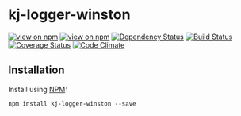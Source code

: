 # kj-logger-winston
[![view on npm](https://img.shields.io/npm/v/kj-logger-winston.svg)](https://www.npmjs.org/package/kj-logger-winston)
[![view on npm](https://img.shields.io/npm/dm/kj-logger-winston.svg)](https://www.npmjs.org/package/kj-logger-winston)
[![Dependency Status](https://david-dm.org/ronelliott/kj-logger-winston.svg)](https://david-dm.org/ronelliott/kj-logger-winston)
[![Build Status](https://travis-ci.org/ronelliott/kj-logger-winston.png)](https://travis-ci.org/ronelliott/kj-logger-winston)
[![Coverage Status](https://coveralls.io/repos/ronelliott/kj-logger-winston/badge.svg?branch=master)](https://coveralls.io/r/ronelliott/kj-logger-winston?branch=master)
[![Code Climate](https://codeclimate.com/github/ronelliott/kj-logger-winston/badges/gpa.svg)](https://codeclimate.com/github/ronelliott/kj-logger-winston)


## Installation
Install using [NPM](https://github.com/isaacs/npm):

    npm install kj-logger-winston --save
